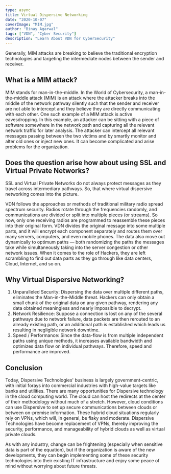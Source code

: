 ```yaml
---
type: async
title: Virtual Dispersive Networking
date: "2020-10-07"
coverImage: "MIM.jpg"
author: "Binay Agarwal"
tags: ["VDN", "Cyber Security"]
description: "Learn About VDN for CyberSecurity"
---
```


Generally, MIM attacks are breaking to believe the traditional encryption technologies and targeting the intermediate nodes between the sender and receiver.

## What is a MIM attack?

MIM stands for man-in-the-middle. In the World of Cybersecurity, a man-in-the-middle attack (MIM) is an attack where the attacker breaks into the middle of the network pathway silently such that the sender and receiver are not able to intercept and they believe they are directly communicating with each other. One such example of a MIM attack is active eavesdropping. In this example, an attacker can be sitting with a piece of software somewhere in the network path and capturing all the relevant network traffic for later analysis. The attacker can intercept all relevant messages passing between the two victims and by smartly monitor and alter old ones or inject new ones. It can become complicated and arise problems for the organization.

## Does the question arise how about using SSL and Virtual Private Networks?

SSL and Virtual Private Networks do not always protect messages as they travel across intermediary pathways. So, that where virtual dispersive networking comes into the picture.

VDN follows the approaches or methods of traditional military radio spread spectrum security. Radios rotate through the frequencies randomly, and communications are divided or split into multiple pieces (or streams). So now, only one receiving radios are programmed to reassemble these pieces into their original form.
VDN divides the original message into some multiple parts, and it will encrypt each component separately and routes them over many servers, computers, and even mobile phones. The data also move out dynamically to optimum paths — both randomizing the paths the messages take while simultaneously taking into the server congestion or other network issues.
When it comes to the role of Hackers, they are left scrambling to find out data parts as they go through like data centers, Cloud, Internet, and so on.

## Why Virtual Dispersive Networking?

1. Unparalleled Security: Dispersing the data over multiple different paths, eliminates the Man-in-the-Middle threat. Hackers can only obtain a small chunk of the original data on any given pathway, rendering any data obtained meaningless and nearly impossible to decrypt.
2. Network Resilience: Suppose a connection is lost on any of the several pathways due to network failure,
   data packets are then rerouted to an already existing path, or an additional path is established which leads us resulting in negligible network downtime.
3. Speed / Performance: Since the data-flow is from multiple independent paths using unique methods, it increases available bandwidth and optimizes data flow on individual pathways. Therefore, speed and performance are improved.

## Conclusion

Today, Dispersive Technologies' business is largely government-centric, with initial forays into commercial industries with high-value targets like banks and utilities. There are many opportunities for Dispersive technology in the cloud computing world. The cloud can host the redirects at the center of their methodology without much of a stretch. However, cloud conditions can use Dispersive to set up secure communications between clouds or between on-premise information. These hybrid cloud situations regularly rely on VPNs, which will, in general, be flaky and moderate. Dispersive Technologies have become replacement of VPNs, thereby improving the security, performance, and manageability of hybrid clouds as well as virtual private clouds.

As with any industry, change can be frightening (especially when sensitive data is part of the equation), but if the organization is aware of the new developments, they can begin implementing some of these security technologies into their existing IT infrastructure and enjoy some peace of mind without worrying about future threats.
